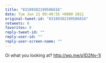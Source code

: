 ```yaml
---
title: "83109382199586816"
date: Tue Jun 21 09:49:55 +0000 2011
original-tweet-id: "83109382199586816"
retweets: 0
favorites: 0
reply-tweet-id: ""
reply-user-id: ""
reply-user-screen-name: ""
---
```

Oi what you looking at? http://wp.me/p1D2Nv-1I
